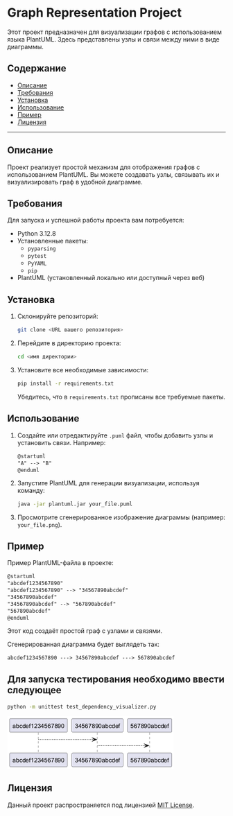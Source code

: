 # Graph Representation Project

Этот проект предназначен для визуализации графов с использованием языка PlantUML. Здесь представлены узлы и связи между ними в виде диаграммы.

## Содержание

- [Описание](#описание)
- [Требования](#требования)
- [Установка](#установка)
- [Использование](#использование)
- [Пример](#пример)
- [Лицензия](#лицензия)

---

## Описание

Проект реализует простой механизм для отображения графов с использованием PlantUML. Вы можете создавать узлы, связывать их и визуализировать граф в удобной диаграмме.

## Требования

Для запуска и успешной работы проекта вам потребуется:

- Python 3.12.8
- Установленные пакеты:
  - `pyparsing`
  - `pytest`
  - `PyYAML`
  - `pip`
- PlantUML (установленный локально или доступный через веб)

## Установка

1. Склонируйте репозиторий:
   ```sh
   git clone <URL вашего репозитория>
   ```

2. Перейдите в директорию проекта:
   ```sh
   cd <имя директории>
   ```

3. Установите все необходимые зависимости:
   ```sh
   pip install -r requirements.txt
   ```
   Убедитесь, что в `requirements.txt` прописаны все требуемые пакеты.

## Использование

1. Создайте или отредактируйте `.puml` файл, чтобы добавить узлы и установить связи. Например:
   ```plantuml
   @startuml
   "A" --> "B"
   @enduml
   ```

2. Запустите PlantUML для генерации визуализации, используя команду:
   ```sh
   java -jar plantuml.jar your_file.puml
   ```

3. Просмотрите сгенерированное изображение диаграммы (например: `your_file.png`).

## Пример

Пример PlantUML-файла в проекте:
```plantuml
@startuml
"abcdef1234567890"
"abcdef1234567890" --> "34567890abcdef"
"34567890abcdef"
"34567890abcdef" --> "567890abcdef"
"567890abcdef"
@enduml
```

Этот код создаёт простой граф с узлами и связями.

Сгенерированная диаграмма будет выглядеть так:
```
abcdef1234567890 ---> 34567890abcdef ---> 567890abcdef
```

## Для запуска тестирования необходимо ввести следующее
```bash
python -m unittest test_dependency_visualizer.py
```
![graph](graph.png)

## Лицензия

Данный проект распространяется под лицензией [MIT License](LICENSE).
